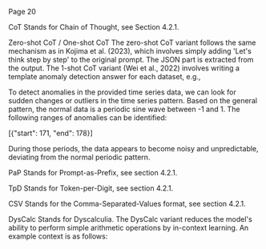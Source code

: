 Page 20

CoT Stands for Chain of Thought, see Section 4.2.1.

Zero-shot CoT / One-shot CoT The zero-shot CoT variant follows the same mechanism as in Kojima et al. (2023), which involves simply adding 'Let's think step by step' to the original prompt. The JSON part is extracted from the output. The 1-shot CoT variant (Wei et al., 2022) involves writing a template anomaly detection answer for each dataset, e.g.,

To detect anomalies in the provided time series data, we can look for sudden changes or outliers in the time series pattern. Based on the general pattern, the normal data is a periodic sine wave between -1 and 1. The following ranges of anomalies can be identified:

[{"start": 171, "end": 178}]

During those periods, the data appears to become noisy and unpredictable, deviating from the normal periodic pattern.

PaP Stands for Prompt-as-Prefix, see section 4.2.1.

TpD Stands for Token-per-Digit, see section 4.2.1.

CSV Stands for the Comma-Separated-Values format, see section 4.2.1.

DysCalc Stands for Dyscalculia. The DysCalc variant reduces the model's ability to perform simple arithmetic operations by in-context learning. An example context is as follows: